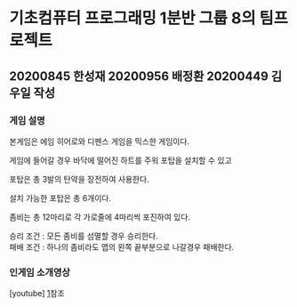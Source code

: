# 기초컴퓨터 프로그래밍 1분반 그룹 8의 팀프로젝트  
## 20200845 한성재 20200956 배정환 20200449 김우일 작성  

### 게임 설명  
본게임은 에임 히어로와 디펜스 게임을 믹스한 게임이다.  

게임에 들어갈 경우 바닥에 떨어진 하트를 주워 포탑을 설치할 수 있고  

포탑은 총 3발의 탄약을 장전하여 사용한다.  

설치 가능한 포탑은 총 6개이다.  

좀비는 총 12마리로 각 가로줄에 4마리씩 포진하여 있다.  
  
승리 조건 : 모든 좀비를 섬멸할 경우 승리한다.  
패배 조건 : 하나의 좀비라도 맵의 왼쪽 끝부분으로 나갈경우 패배한다.

### 인게임 소개영상  
[youtube] [1]참조  


[1]: https://youtu.be/kA_4TT28394
